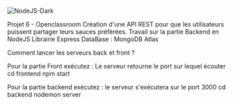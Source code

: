 ![NodeJS-Dark](https://github.com/GaryVH01/P6_Openclassroom-Piiquante/assets/124792314/708a21fd-4bf8-44f6-bcaf-5e2e6f81af48)

Projet 6 - Openclassroom
Création d'une API REST pour que les utilisateurs puissent partager leurs sauces préférées.
Travail sur la partie Backend en NodeJS
Librairie Express
DataBase : MongoDB Atlas

Comment lancer les serveurs back et front ?

Pour la partie Front exécutez : Le serveur retourne le port sur lequel écouter
cd frontend
npm start

Pour la partie backend exécutez : le serveur s'exécutera sur le port 3000
cd backend
nodemon server
